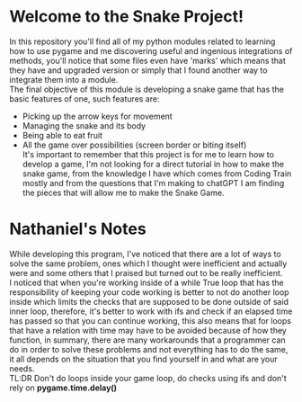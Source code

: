 # Welcome to the Snake Project!
In this repository you'll find all of my python modules related to learning how to use pygame and me discovering useful and ingenious integrations of methods, you'll notice that some files even have 'marks' which means that they have and upgraded version or simply that I found another way to integrate them into a module.\
The final objective of this module is developing a snake game that has the basic features of one, such features are:
* Picking up the arrow keys for movement
* Managing the snake and its body
* Being able to eat fruit
* All the game over possibilities (screen border or biting itself)\
It's important to remember that this project is for me to learn how to develop a game, I'm not looking for a direct tutorial in how to make the snake game, from the knowledge I have which comes from Coding Train mostly and from the questions that I'm making to chatGPT I am finding the pieces that will allow me to make the Snake Game.

# Nathaniel's Notes
While developing this program, I've noticed that there are a lot of ways to solve the same problem, ones which I thought were inefficient and actually were and some others that I praised but turned out to be really inefficient.\
I noticed that when you're working inside of a while True loop that has the responsibility of keeping your code working is better to not do another loop inside which limits the checks that are supposed to be done outside of said inner loop, therefore, it's better to work with ifs and check if an elapsed time has passed so that you can continue working, this also means that for loops that have a relation with time may have to be avoided because of how they function, in summary, there are many workarounds that a programmer can do in order to solve these problems and not everything has to do the same, it all depends on the situation that you find yourself in and what are your needs.\
TL:DR Don't do loops inside your game loop, do checks using ifs and don't rely on **pygame.time.delay()**